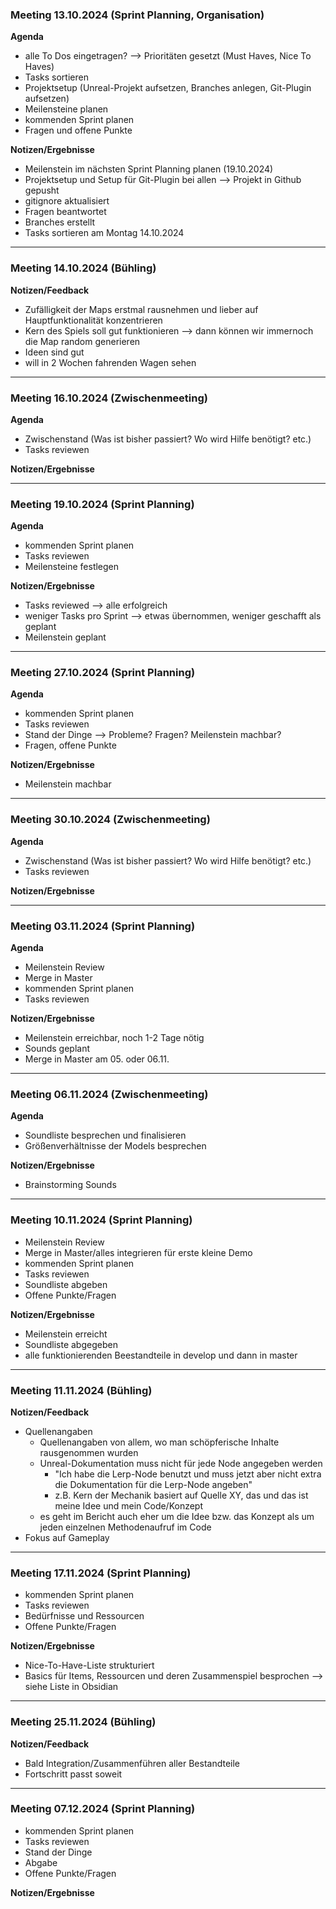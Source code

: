 ### Meeting 13.10.2024 (Sprint Planning, Organisation)
**Agenda**
- alle To Dos eingetragen? --> Prioritäten gesetzt (Must Haves, Nice To Haves)
- Tasks sortieren
- Projektsetup (Unreal-Projekt aufsetzen, Branches anlegen, Git-Plugin aufsetzen)
- Meilensteine planen
- kommenden Sprint planen
- Fragen und offene Punkte

**Notizen/Ergebnisse**
- Meilenstein im nächsten Sprint Planning planen (19.10.2024)
- Projektsetup und Setup für Git-Plugin bei allen --> Projekt in Github gepusht
- gitignore aktualisiert
- Fragen beantwortet
- Branches erstellt
- Tasks sortieren am Montag 14.10.2024

--------------------------------------------------------------------------
### Meeting 14.10.2024 (Bühling)
**Notizen/Feedback**
- Zufälligkeit der Maps erstmal rausnehmen und lieber auf Hauptfunktionalität konzentrieren
- Kern des Spiels soll gut funktionieren --> dann können wir immernoch die Map random generieren
- Ideen sind gut
- will in 2 Wochen fahrenden Wagen sehen

--------------------------------------------------------------------------
### Meeting 16.10.2024 (Zwischenmeeting)
**Agenda**
- Zwischenstand (Was ist bisher passiert? Wo wird Hilfe benötigt? etc.)
- Tasks reviewen

**Notizen/Ergebnisse**

--------------------------------------------------------------------------
### Meeting 19.10.2024 (Sprint Planning)
**Agenda**
- kommenden Sprint planen
- Tasks reviewen
- Meilensteine festlegen

**Notizen/Ergebnisse**
- Tasks reviewed --> alle erfolgreich
- weniger Tasks pro Sprint --> etwas übernommen, weniger geschafft als geplant
- Meilenstein geplant

--------------------------------------------------------------------------
### Meeting 27.10.2024 (Sprint Planning)
**Agenda**
- kommenden Sprint planen
- Tasks reviewen
- Stand der Dinge --> Probleme? Fragen? Meilenstein machbar?
- Fragen, offene Punkte

**Notizen/Ergebnisse**
- Meilenstein machbar

--------------------------------------------------------------------------
### Meeting 30.10.2024 (Zwischenmeeting)
**Agenda**
- Zwischenstand (Was ist bisher passiert? Wo wird Hilfe benötigt? etc.)
- Tasks reviewen

**Notizen/Ergebnisse**

--------------------------------------------------------------------------
### Meeting 03.11.2024 (Sprint Planning)
**Agenda**
- Meilenstein Review
- Merge in Master
- kommenden Sprint planen
- Tasks reviewen

**Notizen/Ergebnisse**
- Meilenstein erreichbar, noch 1-2 Tage nötig
- Sounds geplant
- Merge in Master am 05. oder 06.11.

--------------------------------------------------------------------------
### Meeting 06.11.2024 (Zwischenmeeting)
**Agenda**
- Soundliste besprechen und finalisieren
- Größenverhältnisse der Models besprechen 

**Notizen/Ergebnisse**
- Brainstorming Sounds

--------------------------------------------------------------------------
### Meeting 10.11.2024 (Sprint Planning)
- Meilenstein Review
- Merge in Master/alles integrieren für erste kleine Demo
- kommenden Sprint planen
- Tasks reviewen
- Soundliste abgeben
- Offene Punkte/Fragen

**Notizen/Ergebnisse**
- Meilenstein erreicht
- Soundliste abgegeben
- alle funktionierenden Beestandteile in develop und dann in master

--------------------------------------------------------------------------
### Meeting 11.11.2024 (Bühling)
**Notizen/Feedback**
- Quellenangaben
	- Quellenangaben von allem, wo man schöpferische Inhalte rausgenommen wurden
	- Unreal-Dokumentation muss nicht für jede Node angegeben werden
		- "Ich habe die Lerp-Node benutzt und muss jetzt aber nicht extra die Dokumentation für die Lerp-Node angeben"
		- z.B. Kern der Mechanik basiert auf Quelle XY, das und das ist meine Idee und mein Code/Konzept
	- es geht im Bericht auch eher um die Idee bzw. das Konzept als um jeden einzelnen Methodenaufruf im Code
- Fokus auf Gameplay

--------------------------------------------------------------------------
### Meeting 17.11.2024 (Sprint Planning)
- kommenden Sprint planen
- Tasks reviewen
- Bedürfnisse und Ressourcen
- Offene Punkte/Fragen

**Notizen/Ergebnisse**
- Nice-To-Have-Liste strukturiert
- Basics für Items, Ressourcen und deren Zusammenspiel besprochen --> siehe Liste in Obsidian

--------------------------------------------------------------------------
### Meeting 25.11.2024 (Bühling)
**Notizen/Feedback**
- Bald Integration/Zusammenführen aller Bestandteile
- Fortschritt passt soweit

--------------------------------------------------------------------------
### Meeting 07.12.2024 (Sprint Planning)
- kommenden Sprint planen
- Tasks reviewen
- Stand der Dinge
- Abgabe
- Offene Punkte/Fragen

**Notizen/Ergebnisse**
